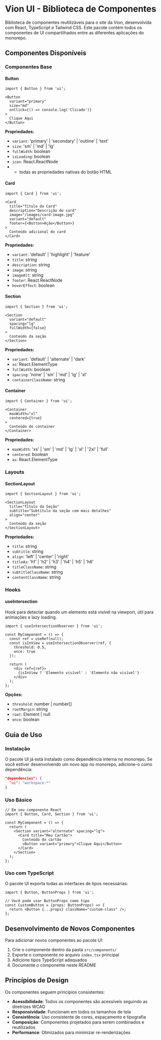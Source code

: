 # Vion UI - Biblioteca de Componentes

Biblioteca de componentes reutilizáveis para o site da Vion, desenvolvida com React, TypeScript e Tailwind CSS. Este pacote contém todos os componentes de UI compartilhados entre as diferentes aplicações do monorepo.

## Componentes Disponíveis

### Componentes Base

#### Button
```tsx
import { Button } from 'ui';

<Button 
  variant="primary" 
  size="md"
  onClick={() => console.log('Clicado')}
>
  Clique Aqui
</Button>
```

**Propriedades:**
- `variant`: 'primary' | 'secondary' | 'outline' | 'text'
- `size`: 'sm' | 'md' | 'lg'
- `fullWidth`: boolean
- `isLoading`: boolean
- `icon`: React.ReactNode
- + todas as propriedades nativas do botão HTML

#### Card
```tsx
import { Card } from 'ui';

<Card 
  title="Título do Card"
  description="Descrição do card"
  image="/images/card-image.jpg"
  variant="default"
  footer={<Button>Ação</Button>}
>
  Conteúdo adicional do card
</Card>
```

**Propriedades:**
- `variant`: 'default' | 'highlight' | 'feature'
- `title`: string
- `description`: string
- `image`: string
- `imageAlt`: string
- `footer`: React.ReactNode
- `hoverEffect`: boolean

#### Section
```tsx
import { Section } from 'ui';

<Section 
  variant="default"
  spacing="lg"
  fullWidth={false}
>
  Conteúdo da seção
</Section>
```

**Propriedades:**
- `variant`: 'default' | 'alternate' | 'dark'
- `as`: React.ElementType
- `fullWidth`: boolean
- `spacing`: 'none' | 'sm' | 'md' | 'lg' | 'xl'
- `containerClassName`: string

#### Container
```tsx
import { Container } from 'ui';

<Container 
  maxWidth="xl" 
  centered={true}
>
  Conteúdo do container
</Container>
```

**Propriedades:**
- `maxWidth`: 'xs' | 'sm' | 'md' | 'lg' | 'xl' | '2xl' | 'full'
- `centered`: boolean
- `as`: React.ElementType

### Layouts

#### SectionLayout
```tsx
import { SectionLayout } from 'ui';

<SectionLayout 
  title="Título da Seção"
  subtitle="Subtítulo da seção com mais detalhes"
  align="center"
>
  Conteúdo da seção
</SectionLayout>
```

**Propriedades:**
- `title`: string
- `subtitle`: string
- `align`: 'left' | 'center' | 'right'
- `titleAs`: 'h1' | 'h2' | 'h3' | 'h4' | 'h5' | 'h6'
- `titleClassName`: string
- `subtitleClassName`: string
- `contentClassName`: string

### Hooks

#### useIntersection
Hook para detectar quando um elemento está visível na viewport, útil para animações e lazy loading.

```tsx
import { useIntersectionObserver } from 'ui';

const MyComponent = () => {
  const ref = useRef(null);
  const isInView = useIntersectionObserver(ref, { 
    threshold: 0.5,
    once: true 
  });
  
  return (
    <div ref={ref}>
      {isInView ? 'Elemento visível' : 'Elemento não visível'}
    </div>
  );
};
```

**Opções:**
- `threshold`: number | number[]
- `rootMargin`: string
- `root`: Element | null
- `once`: boolean

## Guia de Uso

### Instalação

O pacote UI já está instalado como dependência interna no monorepo. Se você estiver desenvolvendo um novo app no monorepo, adicione-o como dependência:

```json
"dependencies": {
  "ui": "workspace:*"
}
```

### Uso Básico

```tsx
// Em seu componente React
import { Button, Card, Section } from 'ui';

const MyComponent = () => {
  return (
    <Section variant="alternate" spacing="lg">
      <Card title="Meu Cartão">
        Conteúdo do cartão
        <Button variant="primary">Clique Aqui</Button>
      </Card>
    </Section>
  );
};
```

### Uso com TypeScript

O pacote UI exporta todas as interfaces de tipos necessárias:

```tsx
import { Button, ButtonProps } from 'ui';

// Você pode usar ButtonProps como tipo
const CustomButton = (props: ButtonProps) => {
  return <Button {...props} className="custom-class" />;
};
```

## Desenvolvimento de Novos Componentes

Para adicionar novos componentes ao pacote UI:

1. Crie o componente dentro da pasta `src/components/`
2. Exporte o componente no arquivo `index.tsx` principal
3. Adicione tipos TypeScript adequados
4. Documente o componente neste README

## Princípios de Design

Os componentes seguem princípios consistentes:

- **Acessibilidade**: Todos os componentes são acessíveis seguindo as diretrizes WCAG
- **Responsividade**: Funcionam em todos os tamanhos de tela
- **Consistência**: Uso consistente de cores, espaçamento e tipografia
- **Composição**: Componentes projetados para serem combinados e reutilizados
- **Performance**: Otimizados para minimizar re-renderizações
